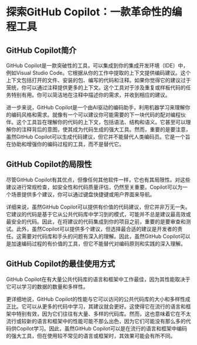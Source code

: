 # **探索GitHub Copilot：一款革命性的编程工具**

## **GitHub Copilot简介**

GitHub Copilot是一款突破性的工具，可以集成到你的集成开发环境（IDE）中，例如Visual Studio Code。它根据从你的工作中提取的上下文提供编码建议。这个上下文包括打开的文件、安装的包、编写的代码和注释。如果你觉得它的建议过于笼统，你可以通过注释提供更多的上下文。这个工具对于涉及重复或样板代码的任务特别有用。你可以简洁地在注释中描述你的需求，并收到相应的建议。

进一步来说，GitHub Copilot是一个由AI驱动的编码助手，利用机器学习来理解你的编码风格和需求。就像有一个可以建议你可能需要的下一块代码的配对编程伙伴。这个工具旨在理解你的代码的上下文，包括语法、结构和语义。它甚至可以理解你的注释背后的意图，使其成为代码生成的强大工具。然而，重要的是要注意，虽然GitHub Copilot可以生成代码建议，但它并不能替代人类编码员。它是一个旨在协助和增强你的编码过程的工具，而不是替代它。

## **GitHub Copilot的局限性**

尽管GitHub Copilot有其优点，但像任何其他软件一样，它也有其局限性。对这些建议进行常规检查，如安全性和代码质量评估，仍然至关重要。Copilot可以为一个场景提供多个建议，你可以通过键盘快捷键或用户界面来导航。

详细来说，虽然GitHub Copilot可以提供有价值的代码建议，但它并非万无一失。它建议的代码是基于它从公共代码库中学习到的模式，可能并不总是建议最高效或最安全的代码。因此，在将建议的代码集成到你的项目之前，重要的是要审查和测试。此外，虽然Copilot可以提供多个建议，但选择最合适的建议是开发者的责任。这需要对代码库和手头的问题有深入的理解。因此，虽然GitHub Copilot可以是加速编码过程的有价值的工具，但它不能替代对编码原则和实践的深入理解。

## **GitHub Copilot的最佳使用方式**

GitHub Copilot在有大量公共代码库的语言和框架中工作最佳，因为其性能取决于它可以学习的数据的数量和多样性。

更详细地说，GitHub Copilot的性能与它可以访问的公共代码库的大小和多样性成正比。它可以从更多的代码中学习，其建议就会更好。这使得它在流行的语言和框架中特别有效，因为它们往往有大量、多样的代码库。然而，这也意味着它在不太流行或较新的语言和框架中的性能可能不那么出色，因为它们可能没有那么多的代码供Copilot学习。因此，虽然GitHub Copilot可以是在流行的语言和框架中编码的强大工具，但在使用较不常见的语言或框架时，其效果可能会有所不同。